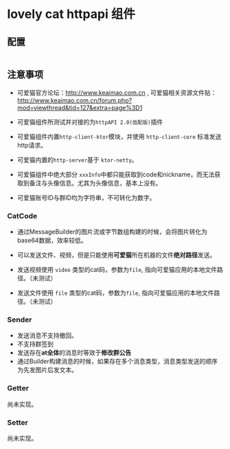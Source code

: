 # lovely cat httpapi 组件



## 配置
```yaml

```

## 注意事项
- 可爱猫官方论坛：http://www.keaimao.com.cn , 
可爱猫相关资源文件贴：http://www.keaimao.com.cn/forum.php?mod=viewthread&tid=127&extra=page%3D1
- 可爱猫组件所测试并对接的为`httpAPI 2.0(低配版)`插件
- 可爱猫组件内置`http-client-ktor`模块，并使用 `http-client-core` 标准发送http请求。
- 可爱猫内置的`http-server`基于 `ktor-netty`。 
- 可爱猫组件中绝大部分 `xxxInfo`中都只能获取到code和nickname，而无法获取到备注与头像信息。尤其为头像信息，基本上没有。

- 可爱猫账号ID与群ID均为字符串，不可转化为数字。



### CatCode
- 通过MessageBuilder的图片流或字节数组构建的时候，会将图片转化为base64数据，效率较低。
- 可以发送文件、视频，但是只能使用**可爱猫**所在机器的文件**绝对路径**发送。

- 发送视频使用 `video` 类型的cat码，参数为`file`, 指向可爱猫应用的本地文件路径。（未测试）
- 发送文件使用 `file` 类型的cat码，参数为`file`, 指向可爱猫应用的本地文件路径。（未测试）



### Sender
- 发送消息不支持撤回。
- 不支持群签到
- 发送存在**at全体**的消息时等效于**修改群公告**
- 通过Builder构建消息的时候，如果存在多个消息类型，消息类型发送的顺序为先发图片后发文本。


### Getter
尚未实现。



### Setter
尚未实现。


